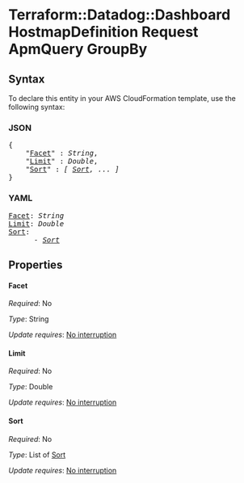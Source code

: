 # Terraform::Datadog::Dashboard HostmapDefinition Request ApmQuery GroupBy

## Syntax

To declare this entity in your AWS CloudFormation template, use the following syntax:

### JSON

<pre>
{
    "<a href="#facet" title="Facet">Facet</a>" : <i>String</i>,
    "<a href="#limit" title="Limit">Limit</a>" : <i>Double</i>,
    "<a href="#sort" title="Sort">Sort</a>" : <i>[ <a href="hostmapdefinition-request-apmquery-groupby-sort.md">Sort</a>, ... ]</i>
}
</pre>

### YAML

<pre>
<a href="#facet" title="Facet">Facet</a>: <i>String</i>
<a href="#limit" title="Limit">Limit</a>: <i>Double</i>
<a href="#sort" title="Sort">Sort</a>: <i>
      - <a href="hostmapdefinition-request-apmquery-groupby-sort.md">Sort</a></i>
</pre>

## Properties

#### Facet

_Required_: No

_Type_: String

_Update requires_: [No interruption](https://docs.aws.amazon.com/AWSCloudFormation/latest/UserGuide/using-cfn-updating-stacks-update-behaviors.html#update-no-interrupt)

#### Limit

_Required_: No

_Type_: Double

_Update requires_: [No interruption](https://docs.aws.amazon.com/AWSCloudFormation/latest/UserGuide/using-cfn-updating-stacks-update-behaviors.html#update-no-interrupt)

#### Sort

_Required_: No

_Type_: List of <a href="hostmapdefinition-request-apmquery-groupby-sort.md">Sort</a>

_Update requires_: [No interruption](https://docs.aws.amazon.com/AWSCloudFormation/latest/UserGuide/using-cfn-updating-stacks-update-behaviors.html#update-no-interrupt)

